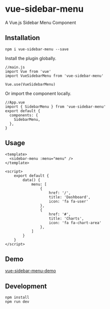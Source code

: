 # vue-sidebar-menu

A Vue.js Sidebar Menu Component

## Installation

```
npm i vue-sidebar-menu --save
```

Install the plugin globally.

```
//main.js
import Vue from 'vue'
import VueSidebarMenu from 'vue-sidebar-menu'

Vue.use(VueSidebarMenu)
```

Or import the component locally.

```
//App.vue
import { SidebarMenu } from 'vue-sidebar-menu'
export default {
  components: {
    SidebarMenu,
  },
}
```

## Usage

```
<template>
  <sidebar-menu :menu="menu" />
</template>

<script>
    export default {
        data() {
            menu: [
                {
                    href: '/',
                    title: 'Dashboard',
                    icon: 'fa fa-user'
                },
                {
                    href: '#',
                    title: 'Charts',
                    icon: 'fa fa-chart-area'
                },
            ]
        }
    }
</script>
```

## Demo

[vue-sidebar-menu-demo](https://yaminncco.github.io/vue-sidebar-menu/)

## Development

```
npm install
npm run dev
```